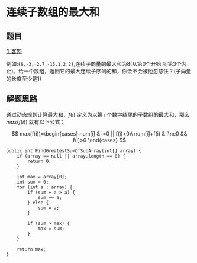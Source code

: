 # 连续子数组的最大和

## 题目

[牛客网](https://www.nowcoder.com/practice/459bd355da1549fa8a49e350bf3df484?tpId=13&tqId=11183&rp=1&ru=%2Fta%2Fcoding-interviews&qru=%2Fta%2Fcoding-interviews%2Fquestion-ranking&tPage=2)

例如:`{6,-3,-2,7,-15,1,2,2}`,连续子向量的最大和为8(从第0个开始,到第3个为止)。给一个数组，返回它的最大连续子序列的和，你会不会被他忽悠住？(子向量的长度至少是1)

## 解题思路

通过动态规划计算最大和，$f(i)$ 定义为以第 $i$ 个数字结尾的子数组的最大和，那么 $max(f(i))$ 就有以下公式：

$$
max(f(i))=\begin{cases}
num[i] & i=0 || f(i)<0\\
num[i]+f(i) & i\ne0 && f(i)>0
\end{cases}
$$

```
public int FindGreatestSumOfSubArray(int[] array) {
    if (array == null || array.length == 0) {
        return 0;
    }

    int max = array[0];
    int sum = 0;
    for (int a : array) {
        if (sum + a > a) {
            sum += a;
        } else {
            sum = a;
        }

        if (sum > max) {
            max = sum;
        }
    }

    return max;
}
```
